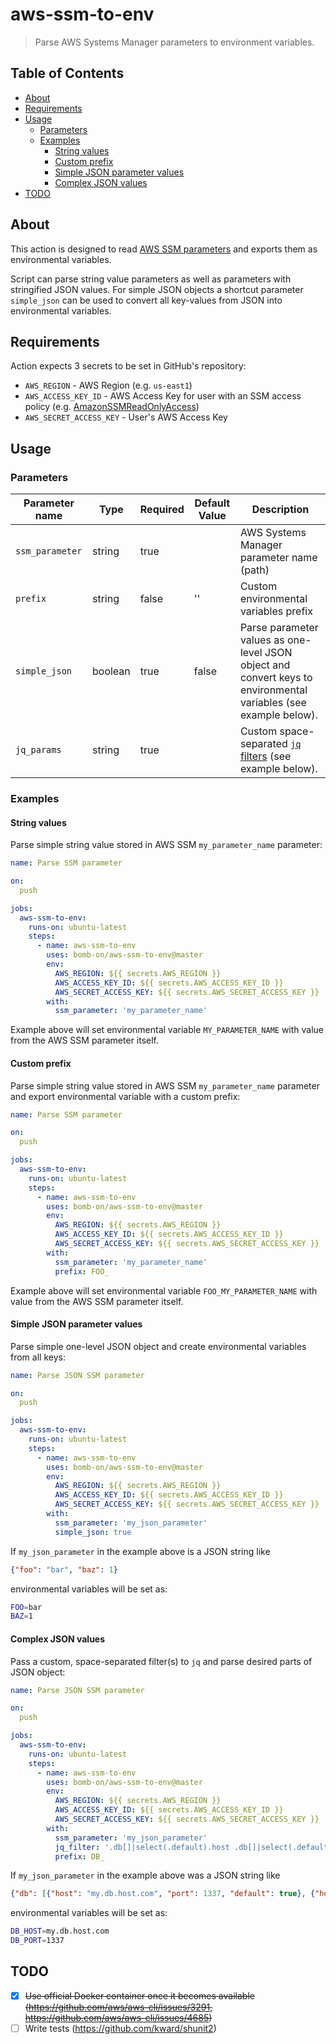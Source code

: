 # aws-ssm-to-env

> Parse AWS Systems Manager parameters to environment variables.

## Table of Contents

  * [About](#about)
  * [Requirements](#requirements)
  * [Usage](#usage)
     * [Parameters](#parameters)
     * [Examples](#examples)
        * [String values](#string-values)
        * [Custom prefix](#custom-prefix)
        * [Simple JSON parameter values](#simple-json-parameter-values)
        * [Complex JSON values](#complex-json-values)
  * [TODO](#todo)

## About

This action is designed to read [AWS SSM parameters](https://console.aws.amazon.com/systems-manager/parameters) and 
exports them as environmental variables.

Script can parse string value parameters as well as parameters with stringified JSON values. For simple JSON objects
a shortcut parameter `simple_json` can be used to convert all key-values from JSON into environmental variables.

## Requirements

Action expects 3 secrets to be set in GitHub's repository:
- `AWS_REGION` - AWS Region (e.g. `us-east1`)
- `AWS_ACCESS_KEY_ID` - AWS Access Key for user with an SSM access policy (e.g. [AmazonSSMReadOnlyAccess](https://console.aws.amazon.com/iam/home#/policies/arn:aws:iam::aws:policy/AmazonSSMReadOnlyAccess$serviceLevelSummary))
- `AWS_SECRET_ACCESS_KEY` - User's AWS Access Key

## Usage

### Parameters

Parameter name | Type | Required | Default Value | Description
--- | --- | --- | --- | ---
`ssm_parameter` | string | true | | AWS Systems Manager parameter name (path)
`prefix` | string | false | '' | Custom environmental variables prefix
`simple_json` | boolean | true | false | Parse parameter values as one-level JSON object and convert keys to environmental variables (see example below).
`jq_params` | string | true | | Custom space-separated [`jq` filters](https://stedolan.github.io/jq/) (see example below).

### Examples

#### String values

Parse simple string value stored in AWS SSM `my_parameter_name` parameter:
```yaml
name: Parse SSM parameter

on:
  push

jobs:
  aws-ssm-to-env:
    runs-on: ubuntu-latest
    steps:
      - name: aws-ssm-to-env
        uses: bomb-on/aws-ssm-to-env@master
        env:
          AWS_REGION: ${{ secrets.AWS_REGION }}
          AWS_ACCESS_KEY_ID: ${{ secrets.AWS_ACCESS_KEY_ID }}
          AWS_SECRET_ACCESS_KEY: ${{ secrets.AWS_SECRET_ACCESS_KEY }}
        with:
          ssm_parameter: 'my_parameter_name'
```

Example above will set environmental variable `MY_PARAMETER_NAME` with value from the AWS SSM parameter itself.

#### Custom prefix

Parse simple string value stored in AWS SSM `my_parameter_name` parameter and export environmental variable with a
custom prefix:
```yaml
name: Parse SSM parameter

on:
  push

jobs:
  aws-ssm-to-env:
    runs-on: ubuntu-latest
    steps:
      - name: aws-ssm-to-env
        uses: bomb-on/aws-ssm-to-env@master
        env:
          AWS_REGION: ${{ secrets.AWS_REGION }}
          AWS_ACCESS_KEY_ID: ${{ secrets.AWS_ACCESS_KEY_ID }}
          AWS_SECRET_ACCESS_KEY: ${{ secrets.AWS_SECRET_ACCESS_KEY }}
        with:
          ssm_parameter: 'my_parameter_name'
          prefix: FOO_
```

Example above will set environmental variable `FOO_MY_PARAMETER_NAME` with value from the AWS SSM parameter itself.

#### Simple JSON parameter values

Parse simple one-level JSON object and create environmental variables from all keys:
```yaml
name: Parse JSON SSM parameter

on:
  push

jobs:
  aws-ssm-to-env:
    runs-on: ubuntu-latest
    steps:
      - name: aws-ssm-to-env
        uses: bomb-on/aws-ssm-to-env@master
        env:
          AWS_REGION: ${{ secrets.AWS_REGION }}
          AWS_ACCESS_KEY_ID: ${{ secrets.AWS_ACCESS_KEY_ID }}
          AWS_SECRET_ACCESS_KEY: ${{ secrets.AWS_SECRET_ACCESS_KEY }}
        with:
          ssm_parameter: 'my_json_parameter'
          simple_json: true
```

If `my_json_parameter` in the example above is a JSON string like
```json
{"foo": "bar", "baz": 1}
```
environmental variables will be set as:
```sh
FOO=bar
BAZ=1
```

#### Complex JSON values

Pass a custom, space-separated filter(s) to `jq` and parse desired parts of JSON object:
```yaml
name: Parse JSON SSM parameter

on:
  push

jobs:
  aws-ssm-to-env:
    runs-on: ubuntu-latest
    steps:
      - name: aws-ssm-to-env
        uses: bomb-on/aws-ssm-to-env@master
        env:
          AWS_REGION: ${{ secrets.AWS_REGION }}
          AWS_ACCESS_KEY_ID: ${{ secrets.AWS_ACCESS_KEY_ID }}
          AWS_SECRET_ACCESS_KEY: ${{ secrets.AWS_SECRET_ACCESS_KEY }}
        with:
          ssm_parameter: 'my_json_parameter'
          jq_filter: '.db[]|select(.default).host .db[]|select(.default).port'
          prefix: DB_
```

If `my_json_parameter` in the example above was a JSON string like
```json
{"db": [{"host": "my.db.host.com", "port": 1337, "default": true}, {"host": "other.host", "port": 42}]}
```
environmental variables will be set as:
```sh
DB_HOST=my.db.host.com
DB_PORT=1337
```

## TODO

 - [x] ~~Use official Docker container once it becomes available (https://github.com/aws/aws-cli/issues/3291, https://github.com/aws/aws-cli/issues/4685)~~
 - [ ] Write tests (https://github.com/kward/shunit2)
